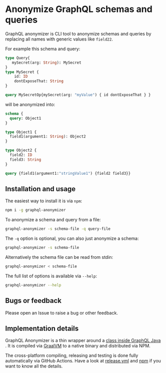 # Anonymize GraphQL schemas and queries

GraphQL anonymizer is CLI tool to anonymize schemas and queries by replacing all names with generic values
like `field22`.

For example this schema and query:

```graphql
type Query{
   mySecret(arg: String): MySecret 
}
type MySecret {
    id: ID
    dontExposeThat: String
}

query MySecretOp{mySecret(arg: "myValue") { id dontExposeThat } }
```

will be anonymized into:

```graphql
schema {
  query: Object1
}

type Object1 {
  field1(argument1: String): Object2
}

type Object2 {
  field2: ID
  field3: String
}

query {field1(argument1:"stringValue1") {field2 field3}}

```

## Installation and usage

The easiest way to install it is via `npm`:

```sh
npm i -g graphql-anonymizer
```

To anonymize a schema and query from a file:

```sh
graphql-anonymizer -s schema-file -q query-file 
```

The `-q` option is optional, you can also just anonymize a schema:

```sh
graphql-anonymizer -s schema-file 
```

Alternatively the schema file can be read from stdin:

```sh
graphql-anonymizer < schema-file
```

The full list of options is available via `--help`:

```sh
graphql-anonymizer --help
```

## Bugs or feedback

Please open an Issue to raise a bug or other feedback.

## Implementation details

GraphQL Anonymizer is a thin wrapper around a
[class inside GraphQL Java](https://github.com/graphql-java/graphql-java/blob/master/src/main/java/graphql/util/Anonymizer.java)
. It is compiled via [GraalVM](graalvm.org) to a native binary and distributed via NPM.

The cross-platform compiling, releasing and testing is done fully automatically via GitHub Actions. Have a look
at [release.yml](./.github/workflows/release.yml) and [npm](/npm) if you want to know all the details.
